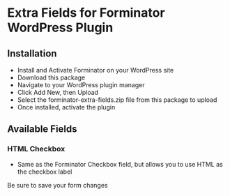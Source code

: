 # Extra Fields for Forminator WordPress Plugin

## Installation
- Install and Activate Forminator on your WordPress site
- Download this package
- Navigate to your WordPress plugin manager
- Click Add New, then Upload
- Select the forminator-extra-fields.zip file from this package to upload
- Once installed, activate the plugin


## Available Fields

### HTML Checkbox
- Same as the Forminator Checkbox field, but allows you to use HTML as the checkbox label



Be sure to save your form changes
